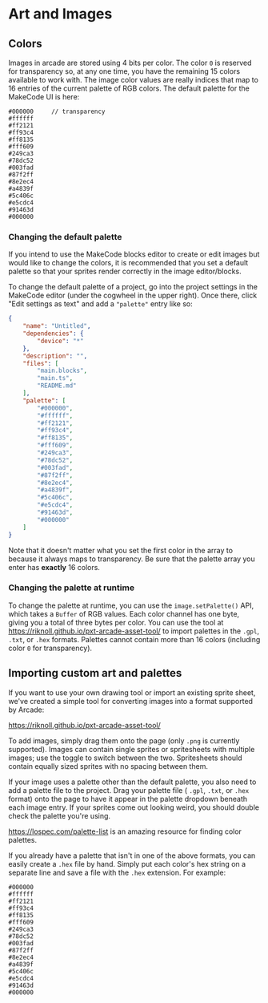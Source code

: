 # Art and Images

## Colors

Images in arcade are stored using 4 bits per color. The color `0` is reserved for transparency so, at any one time, you have the remaining 15 colors available to work with. The image color values are really indices that map to 16 entries of the current palette of RGB colors. The default palette for the MakeCode UI is here:

    #000000     // transparency
    #ffffff
    #ff2121
    #ff93c4
    #ff8135
    #fff609
    #249ca3
    #78dc52
    #003fad
    #87f2ff
    #8e2ec4
    #a4839f
    #5c406c
    #e5cdc4
    #91463d
    #000000
    

### Changing the default palette

If you intend to use the MakeCode blocks editor to create or edit images but would like to change the colors, it is recommended that you set a default palette so that your sprites render correctly in the image editor/blocks.

To change the default palette of a project, go into the project settings in the MakeCode editor (under the cogwheel in the upper right). Once there, click "Edit settings as text" and add a `"palette"` entry like so:

```JSON
{
    "name": "Untitled",
    "dependencies": {
        "device": "*"
    },
    "description": "",
    "files": [
        "main.blocks",
        "main.ts",
        "README.md"
    ],
    "palette": [
        "#000000",
        "#ffffff",
        "#ff2121",
        "#ff93c4",
        "#ff8135",
        "#fff609",
        "#249ca3",
        "#78dc52",
        "#003fad",
        "#87f2ff",
        "#8e2ec4",
        "#a4839f",
        "#5c406c",
        "#e5cdc4",
        "#91463d",
        "#000000"
    ]
}
```

Note that it doesn't matter what you set the first color in the array to because it always maps to transparency. Be sure that the palette array you enter has **exactly** 16 colors.

### Changing the palette at runtime

To change the palette at runtime, you can use the `image.setPalette()` API, which takes a `Buffer` of RGB values. Each color channel has one byte, giving you a total of three bytes per color. You can use the tool at https://riknoll.github.io/pxt-arcade-asset-tool/ to import palettes in the `.gpl`, `.txt`, or `.hex` formats. Palettes cannot contain more than 16 colors (including color `0` for transparency).

## Importing custom art and palettes

If you want to use your own drawing tool or import an existing sprite sheet, we've created a simple tool for converting images into a format supported by Arcade:

https://riknoll.github.io/pxt-arcade-asset-tool/

To add images, simply drag them onto the page (only `.png` is currently supported). Images can contain single sprites or spritesheets with multiple images; use the toggle to switch between the two. Spritesheets should contain equally sized sprites with no spacing between them.

If your image uses a palette other than the default palette, you also need to add a palette file to the project. Drag your palette file ( `.gpl`, `.txt`, or `.hex` format) onto the page to have it appear in the palette dropdown beneath each image entry. If your sprites come out looking weird, you should double check the palette you're using.

https://lospec.com/palette-list is an amazing resource for finding color palettes.

If you already have a palette that isn't in one of the above formats, you can easily create a `.hex` file by hand. Simply put each color's hex string on a separate line and save a file with the `.hex` extension. For example:

    #000000
    #ffffff
    #ff2121
    #ff93c4
    #ff8135
    #fff609
    #249ca3
    #78dc52
    #003fad
    #87f2ff
    #8e2ec4
    #a4839f
    #5c406c
    #e5cdc4
    #91463d
    #000000